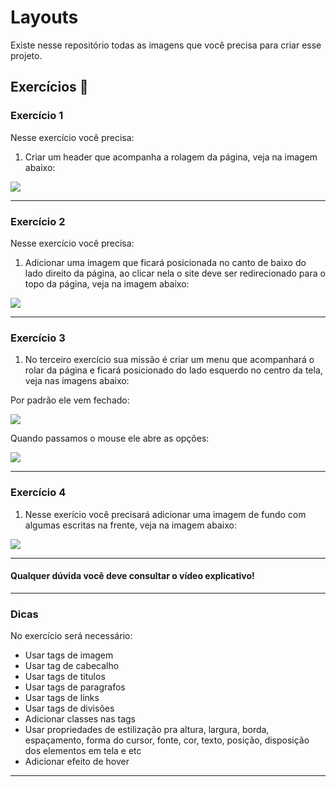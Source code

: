 

# Layouts

Existe nesse repositório todas as imagens que você precisa para criar esse projeto.

## Exercícios 🏫

### Exercício 1

Nesse exercício você precisa:

1. Criar um header que acompanha a rolagem da página, veja na imagem abaixo:

![](https://i.imgur.com/KPkt3Tn.png)

---

### Exercício 2

Nesse exercício você precisa:

1. Adicionar uma imagem que ficará posicionada no canto de baixo do lado direito da página, ao clicar nela o site deve ser redirecionado para o topo da página, veja na imagem abaixo:

![](https://i.imgur.com/8BwEkJ2.png)

---

### Exercício 3

1. No terceiro exercício sua missão é criar um menu que acompanhará o rolar da página e ficará posicionado do lado esquerdo no centro da tela, veja nas imagens abaixo:

Por padrão ele vem fechado:

![](https://i.imgur.com/MhV9Fe1.png)

Quando passamos o mouse ele abre as opções:

![](https://i.imgur.com/peSuKlw.png)

---

### Exercício 4

1. Nesse exerício você precisará adicionar uma imagem de fundo com algumas escritas na frente, veja na imagem abaixo:

![](https://i.imgur.com/lfTtWKg.png)

---

#### Qualquer dúvida você deve consultar o vídeo explicativo!

---

### Dicas

No exercício será necessário:

- Usar tags de imagem
- Usar tag de cabecalho
- Usar tags de titulos
- Usar tags de paragrafos
- Usar tags de links
- Usar tags de divisões
- Adicionar classes nas tags
- Usar propriedades de estilização pra altura, largura, borda, espaçamento, forma do cursor, fonte, cor, texto, posição, disposição dos elementos em tela e etc
- Adicionar efeito de hover

---


